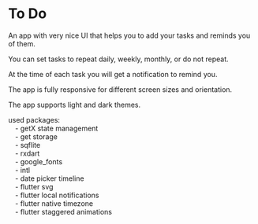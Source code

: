 # To Do

An app with very nice UI that helps you to add your tasks and reminds you of them.

You can set tasks to repeat daily, weekly, monthly, or do not repeat.

At the time of each task you will get a notification to remind you.

The app is fully responsive for different screen sizes and orientation.

The app supports light and dark themes.

used packages:  
&emsp;- getX state management  
&emsp;- get storage  
&emsp;- sqflite  
&emsp;- rxdart  
&emsp;- google_fonts  
&emsp;- intl  
&emsp;- date picker timeline  
&emsp;- flutter svg  
&emsp;- flutter local notifications  
&emsp;- flutter native timezone  
&emsp;- flutter staggered animations  
